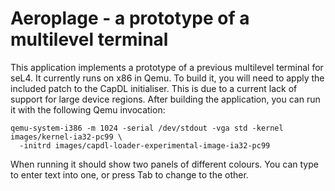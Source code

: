<!--
 Copyright 2016, NICTA

 This software may be distributed and modified according to the terms of
 the BSD 2-Clause license. Note that NO WARRANTY is provided.
 See "LICENSE_BSD2.txt" for details.

 @TAG(NICTA_BSD)
-->

# Aeroplage - a prototype of a multilevel terminal

This application implements a prototype of a previous multilevel terminal for seL4. It currently
runs on x86 in Qemu. To build it, you will need to apply the included patch to the CapDL
initialiser. This is due to a current lack of support for large device regions. After building the
application, you can run it with the following Qemu invocation:

    qemu-system-i386 -m 1024 -serial /dev/stdout -vga std -kernel images/kernel-ia32-pc99 \
      -initrd images/capdl-loader-experimental-image-ia32-pc99

When running it should show two panels of different colours. You can type to enter text into one, or
press Tab to change to the other.
